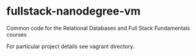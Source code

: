fullstack-nanodegree-vm
=============

Common code for the Relational Databases and Full Stack Fundamentals courses

For particular project details see vagrant directory.
